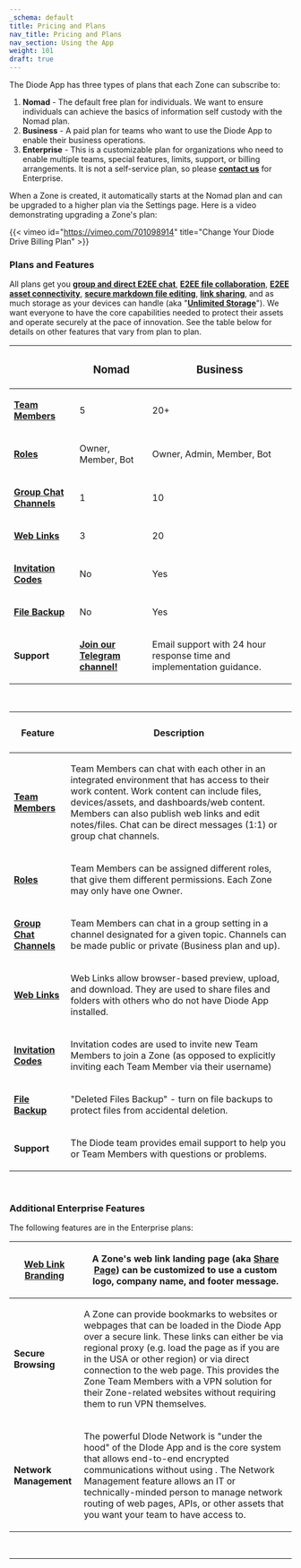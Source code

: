 ```yaml
---
_schema: default
title: Pricing and Plans
nav_title: Pricing and Plans
nav_section: Using the App
weight: 101
draft: true
---
```

The Diode App has three types of plans that each Zone can subscribe to:

1. **Nomad** - The default free plan for individuals. We want to ensure individuals can achieve the basics of information self custody with the Nomad plan.
2. **Business** - A paid plan for teams who want to use the Diode App to enable their business operations.
3. **Enterprise** - This is a customizable plan for organizations who need to enable multiple teams, special features, limits, support, or billing arrangements. It is not a self-service plan, so please <a href="https://contactdiode.paperform.co/" target="_blank" rel="noopener"><strong>contact us</strong></a> for Enterprise.

When a Zone is created, it automatically starts at the Nomad plan and can be upgraded to a higher plan via the Settings page. Here is a video demonstrating upgrading a Zone's plan:

{{< vimeo id="https://vimeo.com/701098914" title="Change Your Diode Drive Billing Plan" >}}

### **Plans and Features**

All plans get you <a href="https://app.docs.diode.io/docs/navigating/chat-with-other-team-members/" target="_blank" rel="noopener"><strong>group and direct E2EE chat</strong></a>, <a href="https://app.docs.diode.io/docs/navigating/add-a-team-member-or-additional-device/" target="_blank" rel="noopener"><strong>E2EE file collaboration</strong></a>, <a href="https://support.diode.io/article/ub9xrruimv" target="_blank" rel="noopener"><strong>E2EE asset connectivity</strong></a>, <a href="https://app.docs.diode.io/docs/navigating/file-editors/" target="_blank" rel="noopener"><strong>secure markdown file editing</strong></a>, <a href="https://app.docs.diode.io/docs/navigating/share-a-file-or-folder-via-web-browser/" target="_blank" rel="noopener"><strong>link sharing</strong></a>, and as much storage as your devices can handle (aka "<a href="https://support.diode.io/article/vr156n18cf" target="_blank" rel="noopener"><strong>Unlimited Storage</strong></a>"). We want everyone to have the core capabilities needed to protect their assets and operate securely at the pace of innovation. See the table below for details on other features that vary from plan to plan.

<table><thead><tr><th><p></p></th><th><h3><strong>Nomad</strong></h3></th><th><h3><strong>Business</strong></h3></th></tr></thead><tbody><tr><td><p><a href="https://app.docs.diode.io/docs/navigating/add-a-team-member-or-additional-device/" target="_blank" rel="noopener"><strong>Team Members</strong></a></p></td><td><p>5</p></td><td><p>20+</p></td></tr><tr><td><p><a href="https://app.docs.diode.io/docs/navigating/manage-team-member-roles/"><strong>Roles</strong></a></p></td><td><p>Owner, Member, Bot</p></td><td><p>Owner, Admin, Member, Bot</p></td></tr><tr><td><p><a href="https://app.docs.diode.io/docs/navigating/create-a-group-chat/" target="_blank" rel="noopener"><strong>Group Chat Channels</strong></a></p></td><td><p>1</p></td><td><p>10</p></td></tr><tr><td><p><a href="https://app.docs.diode.io/docs/navigating/share-a-file-or-folder-via-web-browser/" target="_blank" rel="noopener"><strong>Web Links</strong></a></p></td><td><p>3</p></td><td><p>20</p></td></tr><tr><td><p><a href="https://app.docs.diode.io/docs/navigating/invite-codes/" target="_blank" rel="noopener"><strong>Invitation Codes</strong></a></p></td><td><p>No</p></td><td><p>Yes</p></td></tr><tr><td><p><a href="https://app.docs.diode.io/docs/navigating/backup-your-confidential-files/" target="_blank" rel="noopener"><strong>File Backup</strong></a></p></td><td><p>No</p></td><td><p>Yes</p></td></tr><tr><td><p><strong>Support</strong></p></td><td><p><a href="https://t.me/diode_chain" target="_blank" rel="noopener"><strong>Join our Telegram channel!</strong></a></p></td><td><p>Email support with 24 hour response time and implementation guidance.</p></td></tr></tbody></table>

&nbsp;

<table><thead><tr><th><h4><strong>Feature</strong></h4></th><th><h4><strong>Description</strong></h4></th></tr></thead><tbody><tr><td><p><a href="https://app.docs.diode.io/docs/navigating/add-a-team-member-or-additional-device/" target="_blank" rel="noopener"><strong>Team Members</strong></a></p></td><td><p>Team Members can chat with each other in an integrated environment that has access to their work content. Work content can include files, devices/assets, and dashboards/web content. Members can also publish web links and edit notes/files. Chat can be direct messages (1:1) or group chat channels.</p></td></tr><tr><td><p><a href="https://app.docs.diode.io/docs/navigating/manage-team-member-roles/"><strong>Roles</strong></a></p></td><td><p>Team Members can be assigned different roles, that give them different permissions. Each Zone may only have one Owner.</p></td></tr><tr><td><p><a href="https://app.docs.diode.io/docs/navigating/create-a-group-chat/" target="_blank" rel="noopener"><strong>Group Chat Channels</strong></a></p></td><td><p>Team Members can chat in a group setting in a channel designated for a given topic. Channels can be made public or private (Business plan and up).</p></td></tr><tr><td><p><a href="https://app.docs.diode.io/docs/navigating/share-a-file-or-folder-via-web-browser/" target="_blank" rel="noopener"><strong>Web Links</strong></a></p></td><td><p>Web Links allow browser-based preview, upload, and download. They are used to share files and folders with others who do not have Diode App installed.</p></td></tr><tr><td><p><a href="https://app.docs.diode.io/docs/navigating/invite-codes/" target="_blank" rel="noopener"><strong>Invitation Codes</strong></a></p></td><td><p>Invitation codes are used to invite new Team Members to join a Zone (as opposed to explicitly inviting each Team Member via their username)</p></td></tr><tr><td><p><a href="https://app.docs.diode.io/docs/navigating/backup-your-confidential-files/" target="_blank" rel="noopener"><strong>File Backup</strong></a></p></td><td><p>"Deleted Files Backup" - turn on file backups to protect files from accidental deletion.</p></td></tr><tr><td><p><strong>Support</strong></p></td><td><p>The Diode team provides email support to help you or Team Members with questions or problems.</p></td></tr></tbody></table>

&nbsp;

### **Additional Enterprise Features**

The following features are in the Enterprise plans:

<table><thead><tr><th><p><a href="https://app.docs.diode.io/docs/navigating/how-to-customize-share-page-information/" target="_blank" rel="noopener"><strong>Web Link Branding</strong></a></p></th><th><p><strong>A Zone's web link landing page (aka </strong><a href="https://support.diode.io/article/ssnzo09rzv" target="_blank" rel="noopener"><strong>Share Page</strong></a><strong>) can be customized to use a custom logo, company name, and footer message.</strong></p></th></tr></thead><tbody><tr><td><p><strong>Secure Browsing</strong></p></td><td><p>A Zone can provide bookmarks to websites or webpages that can be loaded in the Diode App over a secure link. These links can either be via regional proxy (e.g. load the page as if you are in the USA or other region) or via direct connection to the web page. This provides the Zone Team Members with a VPN solution for their Zone-related websites without requiring them to run VPN themselves.</p></td></tr><tr><td><p><strong>Network Management</strong></p></td><td><p>The powerful DIode Network is "under the hood" of the DIode App and is the core system that allows end-to-end encrypted communications without using . The Network Management feature allows an IT or technically-minded person to manage network routing of web pages, APIs, or other assets that you want your team to have access to.</p></td></tr></tbody></table>

&nbsp;

---

&nbsp;